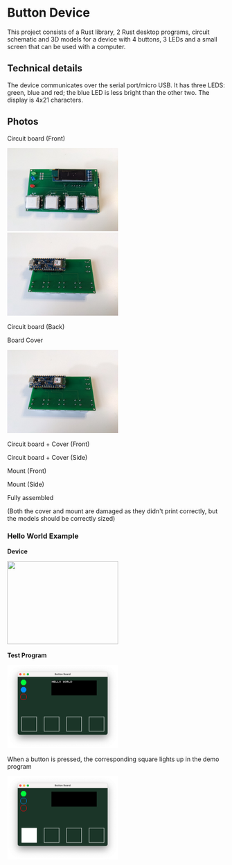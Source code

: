 # Button Device

This project consists of a Rust library, 2 Rust desktop programs, circuit schematic and 3D models for a device with 4 buttons, 3 LEDs and a small screen that can be used with a computer.

## Technical details

The device communicates over the serial port/micro USB. It has three LEDS: green, blue and red; the blue LED is less bright than the other two. The display is 4x21 characters.

## Photos

Circuit board (Front)

[<img src="media/circuit_board_front.jpg" width="256" height="192">](https://raw.githubusercontent.com/raybritton/button_device/master/media/circuit_board_front.jpg)
[<img src="media/circuit_board_back.jpg" width="256" height="192">](https://raw.githubusercontent.com/raybritton/button_device/master/media/circuit_board_back.jpg)


Circuit board (Back)

Board Cover

[<img src="media/circuit_board_back.jpg" width="256" height="192">](https://raw.githubusercontent.com/raybritton/button_device/master/media/circuit_board_back.jpg)

Circuit board + Cover (Front)

Circuit board + Cover (Side)

Mount (Front)

Mount (Side)

Fully assembled

(Both the cover and mount are damaged as they didn't print correctly, but the models should be correctly sized)

### Hello World Example 

**Device**

[<img src="media/demo_hw.jpg" width="256" height="192">](https://raw.githubusercontent.com/raybritton/button_device/master/media/demo_hw.jpg)

**Test Program**

[<img src="media/ss_hw.png" width="256" height="192">](https://raw.githubusercontent.com/raybritton/button_device/master/media/ss_hw.png)

When a button is pressed, the corresponding square lights up in the demo program

[<img src="media/ss_button.png" width="256" height="192">](https://raw.githubusercontent.com/raybritton/button_device/master/media/ss_button.png)